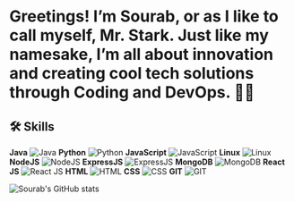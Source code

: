 #  Greetings! I’m Sourab, or as I like to call myself, Mr. Stark. Just like my namesake, I’m all about innovation and creating cool tech solutions through Coding and DevOps. 🙋‍♂️


## 🛠 Skills

**Java** ![Java](https://img.icons8.com/color/48/java-coffee-cup-logo--v1.png) 
**Python** ![Python](https://img.icons8.com/color/48/python--v1.png) 
**JavaScript** ![JavaScript](https://img.icons8.com/fluency/48/javascript.png) 
**Linux** ![Linux](https://img.icons8.com/color/48/linux--v1.png) 
**NodeJS** ![NodeJS](https://img.icons8.com/color/48/nodejs.png) 
**ExpressJS** ![ExpressJS](https://img.icons8.com/color/48/express-js.png) 
**MongoDB** ![MongoDB](https://img.icons8.com/color/48/mongodb.png) 
**React JS** ![React JS](https://img.icons8.com/office/40/react.png) 
**HTML** ![HTML](https://img.icons8.com/color/48/html-5--v1.png) 
**CSS** ![CSS](https://img.icons8.com/fluency/48/css3.png) 
**GIT** ![GIT](https://img.icons8.com/color/48/git.png)


![Sourab's GitHub stats](https://github-readme-stats.vercel.app/api?username=stark-03&show_icons=true&theme=radical)

